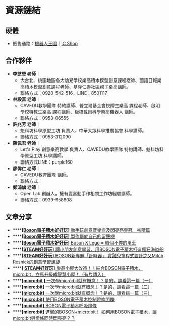 # 資源鏈結

## 硬體

* 販售通路：[機器人王國](https://www.robotkingdom.com.tw/product-category/board/boson/?fbclid=IwAR1QjwJrriK041lZ65aMUrER3liW_a1yQzLHyJU_IOGWQ8FqWlErZBYGBT8)｜[iC Shop](https://www.icshop.com.tw/advanced_search_result.php?keywords=BOSON\&x=0\&y=0)

## 合作夥伴

* **李芝瑩 老師**｜
  * 大台北、桃園地區各大幼兒學校樂高積木模型創意課程老師、國語日報樂高積木模型創意課程老師、基隆仁壽社區親子樂高講師。
  * 聯絡方式：0920-542-516，LINE：8501117
* **林殿富 老師**｜
  * CAVEDU教學團隊 特約講師、普立爾基金會視障生樂高 課程老師、啟明學校特教生樂高 課程講師、板橋戴爾科學樂高機器人 講師。
  * 聯絡方式：0953-06555
* **許兆芳 老師**｜
  * 魁科坊科學原型工坊 負責人、中華大眾科學推廣協會 科學講師。
  * 聯絡方式：0953-312090
* **陳佩君 老師**｜
  * Let's Play 創意樂高教學 負責人、CAVEDU教學團隊 特約講師、魁科坊科學原型工坊 科學講師。
  * 聯絡方式LINE：purple160
* **廖偉仁 老師**｜
  * CAVEDU教育團隊 講師。
  * 聯絡方式：
* **鄭鴻旗 老師**｜
  * Open Lab 創辦人，擁有豐富動手作相關工作坊經驗講師。
  * 聯絡方式：0939-958808

## 文章分享

* \*\*\*\*[**\[Boson電子積木好好玩\]** 動手玩創意音樂盒及閃亮亮皇冠＿初階篇](https://blog.cavedu.com/2018/05/24/boson-musicbox/)
* \*\*\*\*[**\[Boson電子積木好好玩\]** 製作屬於自己的留聲機](https://blog.cavedu.com/2018/05/31/boson%E9%9B%BB%E5%AD%90%E7%A9%8D%E6%9C%A8%E5%A5%BD%E5%A5%BD%E7%8E%A9-%E8%A3%BD%E4%BD%9C%E5%B1%AC%E6%96%BC%E8%87%AA%E5%B7%B1%E7%9A%84%E7%95%99%E8%81%B2%E6%A9%9F/)
* \*\*\*\*[**\[Boson電子積木好好玩\]** Boson X Lego = 轉個不停的風車](https://blog.cavedu.com/2018/06/21/%EF%BC%BBboson%E9%9B%BB%E5%AD%90%E7%A9%8D%E6%9C%A8%E5%A5%BD%E5%A5%BD%E7%8E%A9%EF%BC%BDboson-x-lego-%E8%BD%89%E5%80%8B%E4%B8%8D%E5%81%9C%E7%9A%84%E9%A2%A8%E8%BB%8A/)
* \*\*\*\*[**\[STEAM好好玩\]** 讓小朋友創意學習，用BOSON電子積木打造瘋狂海盜船](https://blog.cavedu.com/2018/07/05/%EF%BC%BBsteam%E5%A5%BD%E5%A5%BD%E7%8E%A9%EF%BC%BD%E8%AE%93%E5%B0%8F%E6%9C%8B%E5%8F%8B%E5%89%B5%E6%84%8F%E5%AD%B8%E7%BF%92%EF%BC%8C%E7%94%A8boson%E9%9B%BB%E5%AD%90%E7%A9%8D%E6%9C%A8%E6%89%93%E9%80%A0/)
* \*\*\*\*[**\[STEAM好好玩\]**  BOSON新專題「計時器」 實踐兒童程式設計之父Mitch Resnick的創意學習螺旋](https://blog.cavedu.com/2018/07/19/steam%E5%A5%BD%E5%A5%BD%E7%8E%A9-boson%E6%96%B0%E5%B0%88%E9%A1%8C%E8%A8%88%E6%99%82%E5%99%A8/)
* \*\*\*\*[**\[ STEAM好好玩\]** 樂高小屋大改造！！結合BOSON電子積木、micro:bit，立馬升級成智慧小屋！（有片請入）](https://blog.cavedu.com/2018/08/27/%E6%A8%82%E9%AB%98%E5%B0%8F%E5%B1%8B%E5%A4%A7%E6%94%B9%E9%80%A0%EF%BC%81%E7%B5%90%E5%90%88boson%E9%9B%BB%E5%AD%90%E7%A9%8D%E6%9C%A8%E3%80%81microbit/)
* \*\*\*\*[**\[micro:bit \]** 一次學micro:bit就有概念！？是的，請看這一篇（一）](https://blog.cavedu.com/2018/07/26/microbit-%E4%B8%80%E6%AC%A1%E5%AD%B8microbit%E5%B0%B1%E6%9C%89%E6%A6%82%E5%BF%B5%EF%BC%81%EF%BC%9F%E6%98%AF%E7%9A%84%EF%BC%8C%E8%AB%8B%E7%9C%8B%E9%80%99%E4%B8%80%E7%AF%87%E4%B8%80/)
* \*\*\*\*[**\[micro:bit\]** 一次學micro:bit就有概念！？是的，請看這一篇（二）](https://blog.cavedu.com/2018/08/03/microbit-%E4%B8%80%E6%AC%A1%E5%AD%B8microbit%E5%B0%B1%E6%9C%89%E6%A6%82%E5%BF%B5%EF%BC%81%EF%BC%9F%E6%98%AF%E7%9A%84%EF%BC%8C%E8%AB%8B%E7%9C%8B%E9%80%99%E4%B8%80%E7%AF%87%E4%BA%8C/)
* \*\*\*\*[**\[micro:bit\]** 一次學micro:bit就有概念！？是的，請看這一篇（三）](https://blog.cavedu.com/2018/08/09/microbit-%E4%B8%80%E6%AC%A1%E5%AD%B8microbit%E5%B0%B1%E6%9C%89%E6%A6%82%E5%BF%B5%EF%BC%81%EF%BC%9F%E6%98%AF%E7%9A%84%EF%BC%8C%E8%AB%8B%E7%9C%8B%E9%80%99%E4%B8%80%E7%AF%87%E4%B8%89/)
* \*\*\*\*[**\[micro:bit\]** 使用BOSON電子積木控制燈條閃爍](https://blog.cavedu.com/2018/06/14/microbit-%E4%BD%BF%E7%94%A8boson%E9%9B%BB%E5%AD%90%E7%A9%8D%E6%9C%A8%E6%8E%A7%E5%88%B6%E7%87%88%E6%A2%9D%E9%96%83%E7%88%8D/)
* \*\*\*\*[**\[micro:bit\]** BOSON電子積木呼吸燈條](https://blog.cavedu.com/2018/06/28/microbit-boson%E9%9B%BB%E5%AD%90%E7%A9%8D%E6%9C%A8%E5%91%BC%E5%90%B8%E7%87%88%E6%A2%9D/)
* \*\*\*\*[**\[micro:bit\]** 進擊的BOSON+micro:bit！ 如何用BOSON電子積木，讓micro:bit與燈條同時閃亮亮？？](https://blog.cavedu.com/2018/07/12/microbit%E9%80%B2%E6%93%8A%E7%9A%84bosonmicrobit/)
